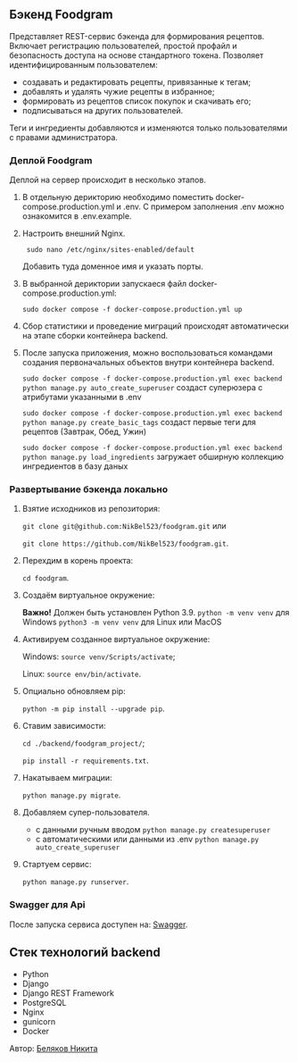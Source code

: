 ## Бэкенд Foodgram

Представляет REST-сервис бэкенда для формирования рецептов. Включает регистрацию пользователей, простой профайл и безопасность доступа на основе стандартного токена. Позволяет идентифицированным пользователем:

- создавать и редактировать рецепты, привязанные к тегам;
- добавлять и удалять чужие рецепты в избранное;
- формировать из рецептов список покупок и скачивать его;
- подписываться на других пользователей.

Теги и ингредиенты добавляются и изменяются только пользователями с правами администратора. 

### Деплой Foodgram

Деплой на сервер происходит в несколько этапов.

1. В отдельную дерикторию необходимо поместить docker-compose.production.yml и .env. С примером заполнения .env можно ознакомится в .env.example.

2. Настроить внешний Nginx. 

    ` sudo nano /etc/nginx/sites-enabled/default`

    Добавить туда доменное имя и указать порты.

3. В выбранной дериктории запускаеся файл docker-compose.production.yml:

    `sudo docker compose -f docker-compose.production.yml up`

4. Сбор статистики и проведение миграций происходят автоматически на этапе сборки контейнера backend.

5. После запуска приложения, можно воспользоваться командами создания первоначальных объектов внутри контейнера backend.

    `sudo docker compose -f docker-compose.production.yml exec backend python manage.py auto_create_superuser` создаст суперюзера c атрибутами указанными в .env

    `sudo docker compose -f docker-compose.production.yml exec backend python manage.py create_basic_tags` создаст первые теги для рецептов (Завтрак, Обед, Ужин)

    `sudo docker compose -f docker-compose.production.yml exec backend python manage.py load_ingredients` загружает обширную коллекцию ингредиентов в базу даных



### Развертывание бэкенда локально

1. Взятие исходников из репозитория:

    `git clone git@github.com:NikBel523/foodgram.git` или

    `git clone https://github.com/NikBel523/foodgram.git`.

2. Перехдим в корень проекта:

    `cd foodgram`.

3. Создаём виртуальное окружение:

      **Важно!** Должен быть установлен Python 3.9.
      `python -m venv venv` для Windows
      `python3 -m venv venv` для Linux или MacOS

4. Активируем созданное виртуальное окружение:

    Windows: `source venv/Scripts/activate`;

    Linux: `source env/bin/activate`.

5. Опциально обновляем pip:

    `python -m pip install --upgrade pip`.

6. Ставим зависимости:

    `cd ./backend/foodgram_project/`;

    `pip install -r requirements.txt`.

7. Накатываем миграции:

    `python manage.py migrate`.

8. Добавляем супер-пользователя.

    - с данными ручным вводом `python manage.py createsuperuser`
    - с автоматическими или данными из .env `python manage.py auto_create_superuser`

9. Стартуем сервис:

    `python manage.py runserver`.

### Swagger для Api

После запуска сервиса доступен на: [Swagger](http://127.0.0.1:8080/redoc/).


## Стек технологий backend
- Python
- Django
- Django REST Framework
- PostgreSQL
- Nginx
- gunicorn
- Docker

Автор: [Беляков Никита](https://github.com/NikBel523)